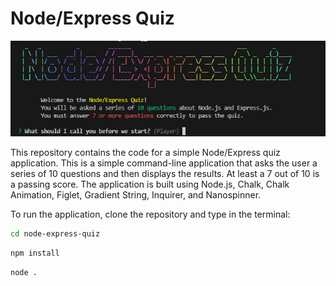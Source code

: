 # Node/Express Quiz

![Node/Express Quiz Cover Photo](image.png)

This repository contains the code for a simple Node/Express quiz application. This is a simple command-line application that asks the user a series of 10 questions and then displays the results. At least a 7 out of 10 is a passing score. The application is built using Node.js, Chalk, Chalk Animation, Figlet, Gradient String, Inquirer, and Nanospinner.

To run the application, clone the repository and type in the terminal:

```bash
cd node-express-quiz
```

```bash
npm install
```

```bash
node .
```